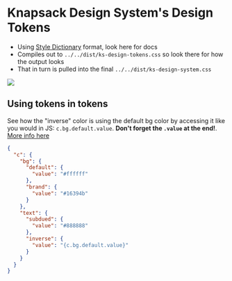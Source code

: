# Knapsack Design System's Design Tokens

- Using [Style Dictionary](https://amzn.github.io/style-dictionary) format, look here for docs
- Compiles out to `../../dist/ks-design-tokens.css` so look there for how the output looks
- That in turn is pulled into the final `../../dist/ks-design-system.css`

![](https://amzn.github.io/style-dictionary/assets/cti.png)

## Using tokens in tokens

See how the "inverse" color is using the default bg color by accessing it like you would in JS: `c.bg.default.value`. **Don't forget the `.value` at the end!**. [More info here](https://amzn.github.io/style-dictionary/#/properties?id=attribute-reference-alias)

```json
{
  "c": {
    "bg": {
      "default": {
        "value": "#ffffff"
      },
      "brand": {
        "value": "#16394b"
      }
    },
    "text": {
      "subdued": {
        "value": "#888888"
      },
      "inverse": {
        "value": "{c.bg.default.value}"
      }
    }
  }
}
```
